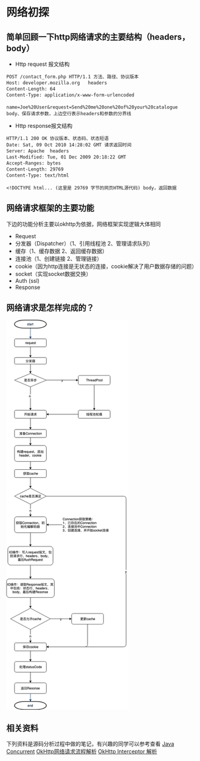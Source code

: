 # 网络初探
## 简单回顾一下http网络请求的主要结构（headers，body）
* Http request 报文结构
    
```
POST /contact_form.php HTTP/1.1 方法、路径、协议版本
Host: developer.mozilla.org   headers
Content-Length: 64
Content-Type: application/x-www-form-urlencoded

name=Joe%20User&request=Send%20me%20one%20of%20your%20catalogue  body、保存请求参数，上边空行表示headers和参数的分界线
```
* Http response报文结构
    
```
HTTP/1.1 200 OK 协议版本、状态码、状态短语
Date: Sat, 09 Oct 2010 14:28:02 GMT 请求返回时间
Server: Apache  headers
Last-Modified: Tue, 01 Dec 2009 20:18:22 GMT
Accept-Ranges: bytes
Content-Length: 29769
Content-Type: text/html

<!DOCTYPE html... (这里是 29769 字节的网页HTML源代码) body，返回数据
```

## 网络请求框架的主要功能
下边的功能分析主要以okhttp为依据，网络框架实现逻辑大体相同
* Request
* 分发器（Dispatcher）（1、引用线程池 2、管理请求队列）
* 缓存（1、缓存数据 2、返回缓存数据）
* 连接池（1、创建链接 2、管理链接）
* cookie（因为http连接是无状态的连接，cookie解决了用户数据存储的问题）
* socket（实现socket数据交换）
* Auth (ssl)
* Response


## 网络请求是怎样完成的？

![网络请求流程](media/15588568433891/%E7%BD%91%E7%BB%9C%E8%AF%B7%E6%B1%82%E6%B5%81%E7%A8%8B.png)


## 相关资料
下列资料是源码分析过程中做的笔记，有兴趣的同学可以参考查看
[Java Concurrent](https://github.com/LeaYw/Documents/blob/master/docs/15587915875840.md)
[OkHttp网络请求流程解析](https://github.com/LeaYw/Documents/blob/master/docs/15591163507266.md)
[OkHttp Interceptor 解析](https://github.com/LeaYw/Documents/blob/master/docs/15588811783421.md)
